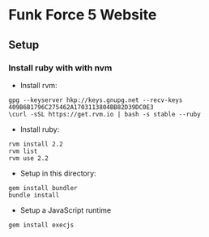 # Funk Force 5 Website
## Setup
### Install ruby with with nvm

* Install rvm:

```
gpg --keyserver hkp://keys.gnupg.net --recv-keys 409B6B1796C275462A1703113804BB82D39DC0E3
\curl -sSL https://get.rvm.io | bash -s stable --ruby
```

* Install ruby:

```
rvm install 2.2
rvm list
rvm use 2.2
```

* Setup in this directory:

```
gem install bundler
bundle install 
```

* Setup a JavaScript runtime

```
gem install execjs
